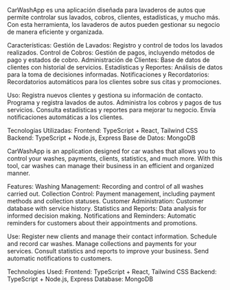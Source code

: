 CarWashApp es una aplicación diseñada para lavaderos de autos que permite controlar sus lavados, cobros, clientes, estadísticas, y mucho más. Con esta herramienta, los lavaderos de autos pueden gestionar su negocio de manera eficiente y organizada.

Características:
Gestión de Lavados: Registro y control de todos los lavados realizados.
Control de Cobros: Gestión de pagos, incluyendo métodos de pago y estados de cobro.
Administración de Clientes: Base de datos de clientes con historial de servicios.
Estadísticas y Reportes: Análisis de datos para la toma de decisiones informadas.
Notificaciones y Recordatorios: Recordatorios automáticos para los clientes sobre sus citas y promociones.

Uso:
Registra nuevos clientes y gestiona su información de contacto.
Programa y registra lavados de autos.
Administra los cobros y pagos de tus servicios.
Consulta estadísticas y reportes para mejorar tu negocio.
Envía notificaciones automáticas a los clientes.

Tecnologías Utilizadas:
Frontend: TypeScript + React, Tailwind CSS
Backend: TypeScript + Node.js, Express
Base de Datos: MongoDB



CarWashApp is an application designed for car washes that allows you to control your washes, payments, clients, statistics, and much more. With this tool, car washes can manage their business in an efficient and organized manner.

Features: 
Washing Management: Recording and control of all washes carried out. 
Collection Control: Payment management, including payment methods and collection statuses. 
Customer Administration: Customer database with service history. 
Statistics and Reports: Data analysis for informed decision making. 
Notifications and Reminders: Automatic reminders for customers about their appointments and promotions.

Use: Register new clients and manage their contact information. 
Schedule and record car washes. 
Manage collections and payments for your services. 
Consult statistics and reports to improve your business. 
Send automatic notifications to customers.

Technologies Used: Frontend: TypeScript + React, Tailwind CSS 
Backend: TypeScript + Node.js, Express 
Database: MongoDB
